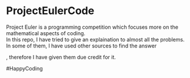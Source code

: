 # ProjectEulerCode
Project Euler is a programming competition which focuses more on the mathematical aspects of coding.<br>
In this repo, I have tried to give an explaination to almost all the problems.<br>
In some of them, I have used other sources to find the answer <Main motive is to learn>,
therefore I have given them due credit for it.


#HappyCoding
